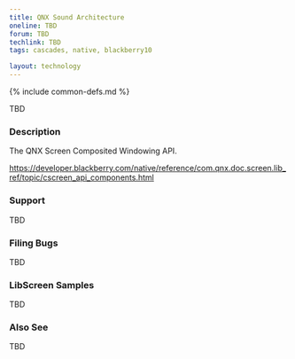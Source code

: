 ```yaml
---
title: QNX Sound Architecture
oneline: TBD
forum: TBD
techlink: TBD
tags: cascades, native, blackberry10

layout: technology
---
```

{% include common-defs.md %}

TBD

### Description
The QNX Screen Composited Windowing API.

https://developer.blackberry.com/native/reference/com.qnx.doc.screen.lib_ref/topic/cscreen_api_components.html

### Support

TBD
 
### Filing Bugs

TBD

### LibScreen Samples

TBD

### Also See
TBD

